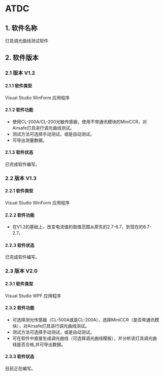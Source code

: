 # ATDC

## 1. 软件名称<br>
   灯具调光曲线测试软件 <br>

## 2. 软件版本<br>
### 2.1 版本 V1.2<br>
#### 2.1.1 软件类型<br>
   Visual Studio WinForm 应用程序<br>
#### 2.1.2 软件功能<br>
   * 使用CL-200A/CL-200光敏传感器，使用不带通讯模块的MiniCCR，对Airsafe灯具进行调光曲线测试。<br>
   *  测试方法可选择手动测试，或是自动测试。<br>
   *  可导出测量数据。<br>
#### 2.1.3 软件状态<br>
   已完成软件编写。<br>
### 2.2 版本 V1.3<br>
#### 2.2.1  软件类型<br>
   Visual Studio WinForm 应用程序<br>
#### 2.2.2  软件功能<br>
   *  在V1.2的基础上，改变电流值的取值范围从原先的2.7-6.7，到现在的6.7-2.7。<br>
#### 2.2.3  软件状态<br>
   已完成软件编写。<br>
### 2.3 版本 V2.0<br>
#### 2.3.1  软件类型<br>
   Visual Studio WPF 应用程序<br>
#### 2.3.2  软件功能<br>
   *  可选择测光传感器（CL-500A或是CL-200A），选择MiniCCR（是否带通讯模块），对Airsafe灯具进行调光曲线测试。<br>
   *  测试方法可选择手动测试，或是自动测试。<br>
   *  可在软件中直接生成调光曲线（可选择调光曲线模板），并分析该灯具调光曲线是否合格,并可导出数据。<br>
#### 2.3.3  软件状态<br>
   目前正在编写。<br>
    
   

   
